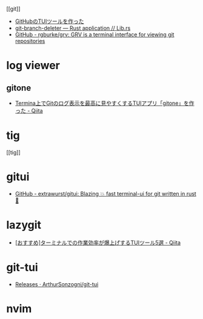 [[git]]

- [GitHubのTUIツールを作った](https://zenn.dev/skanehira/articles/2021-02-22-go-github-tui)
- [git-branch-deleter — Rust application // Lib.rs](https://lib.rs/crates/git-branch-deleter)
- [GitHub - rgburke/grv: GRV is a terminal interface for viewing git repositories](https://github.com/rgburke/grv)

# log viewer
## gitone
- [Termina上でGitのログ表示を最高に見やすくするTUIアプリ「gitone」を作った - Qiita](https://qiita.com/yasukotelin/items/6fdeac0921ee55dd1c52)

# tig
[[tig]]

# gitui
- [GitHub - extrawurst/gitui: Blazing 💥 fast terminal-ui for git written in rust 🦀](https://github.com/extrawurst/gitui)

# lazygit
- [[おすすめ]ターミナルでの作業効率が爆上げするTUIツール5選 - Qiita](https://qiita.com/gorilla0513/items/2bb416e371c43d6d88fc)

# git-tui
- [Releases · ArthurSonzogni/git-tui](https://github.com/ArthurSonzogni/git-tui/releases)

# nvim
